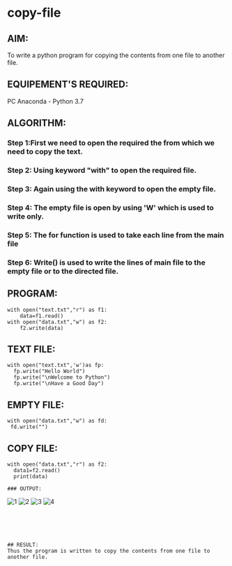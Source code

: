 # copy-file
## AIM:
To write a python program for copying the contents from one file to another file.
## EQUIPEMENT'S REQUIRED: 
PC
Anaconda - Python 3.7
## ALGORITHM: 
### Step 1:First we need to open the required the from which we need to copy the text.

### Step 2: Using keyword "with" to open the required file.
 
### Step 3: Again using the with keyword to open the empty file.

### Step 4: The empty file is open by using 'W' which is used to write only. 

### Step 5: The for function is used to take each line from the main file

### Step 6: Write() is used to write the lines of main file to the empty file or to the directed file.

## PROGRAM:
```
with open("text.txt","r") as f1:
    data=f1.read()
with open("data.txt","w") as f2:
    f2.write(data)
```
## TEXT FILE:
```
with open("text.txt",'w')as fp:
  fp.write("Hello World")
  fp.write("\nWelcome to Python")
  fp.write("\nHave a Good Day")
```
## EMPTY FILE:
```
with open("data.txt","w") as fd:
 fd.write("")
```
## COPY FILE:
```
with open("data.txt","r") as f2:
  data1=f2.read()
  print(data)

### OUTPUT:
```
![1](https://github.com/vijayr21/copy-file/assets/149347607/f02da6e0-7ffe-4b51-94fc-e825fc134e63)
![2](https://github.com/vijayr21/copy-file/assets/149347607/4f294165-6d65-4d4d-8010-ee9da0a8e44e)
![3](https://github.com/vijayr21/copy-file/assets/149347607/629d8431-f1b8-4bfe-9404-0e46083e5843)
![4](https://github.com/vijayr21/copy-file/assets/149347607/afbe1440-0cad-4b24-b488-3c421604711a)
```





## RESULT:
Thus the program is written to copy the contents from one file to another file.
